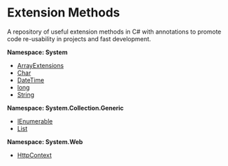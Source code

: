 # Extension Methods

A repository of useful extension methods in C# with annotations to promote code re-usability in projects and fast development.
<br>

**Namespace: System**
- [ArrayExtensions](https://github.com/sfvicente/ExtensionMethods/blob/master/System/ArrayExtensions.md)
- [Char](https://github.com/sfvicente/ExtensionMethods/blob/master/System/CharExtensions.md)
- [DateTime](https://github.com/sfvicente/ExtensionMethods/blob/master/System/DateTimeExtensions.md)
- [long](https://github.com/sfvicente/ExtensionMethods/blob/master/System/LongExtensions.md)
- [String](https://github.com/sfvicente/ExtensionMethods/blob/master/System/StringExtensions.md)

**Namespace: System.Collection.Generic**
- [IEnumerable<T>](https://github.com/sfvicente/ExtensionMethods/blob/master/System.Collection.Generic/IEnumerableExtensions.md)
- [List](https://github.com/sfvicente/ExtensionMethods/blob/master/System.Collection.Generic/ListExtensions.md)

**Namespace: System.Web**
- [HttpContext](https://github.com/sfvicente/ExtensionMethods/blob/master/System.Web/HttpContextExtensions.md)